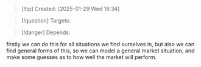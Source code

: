 
>[!tip] Created: [2025-01-29 Wed 18:34]

>[!question] Targets: 

>[!danger] Depends: 

firstly we can do this for all situations we find ourselves in, but also we can find general forms of this, so we can model a general market situation, and make some guesses as to how well the market will perform.